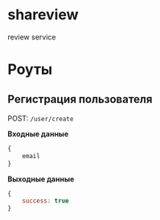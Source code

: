 # shareview
review service

# Роуты
## Регистрация пользователя
POST: `/user/create`

**Входные данные**
```js
{
    email
}
```

**Выходные данные**
```js
{
    success: true
}
```
